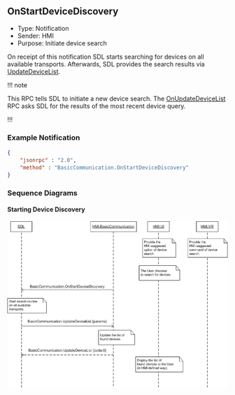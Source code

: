 ## OnStartDeviceDiscovery

  * Type: Notification
  * Sender: HMI
  * Purpose: Initiate device search

On receipt of this notification SDL starts searching for devices on all available transports. Afterwards, SDL provides the search results via [UpdateDeviceList](../UpdateDeviceList).

!!! note

This RPC tells SDL to initiate a new device search. The [OnUpdateDeviceList](../OnUpdateDeviceList) RPC asks SDL for the results of the most recent device query.

!!!

### Example Notification
```json
{
	"jsonrpc" : "2.0",
	"method" : "BasicCommunication.OnStartDeviceDiscovery"
}
```

### Sequence Diagrams
#### Starting Device Discovery
![OnStartDeviceDiscovery](./assets/OnStartDeviceDiscovery.png)
